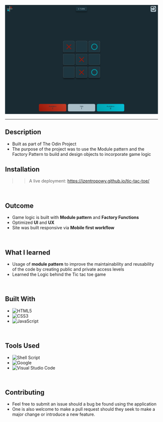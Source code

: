 <div align=center>
<img src='/images/previev.png' alt='project-cover'>
</div>
<hr>

## **Description**

- Built as part of The Odin Project
- The purpose of the project was to use the Module pattern and the Factory Pattern to build and design objects to incorporate game logic

## **Installation**

>> A live deployment: https://izentropowy.github.io/tic-tac-toe/

<br>

## **Outcome**

* Game logic is built with **Module pattern** and **Factory Functions**
* Optimized **UI** and **UX**
* Site was built responsive via **Mobile first workflow**

<br>

## **What I learned**

* Usage of **module pattern** to improve the maintainability and reusability of the code by creating public and private access levels
* Learned the Logic behind the Tic tac toe game

<br>

## **Built With**

- ![HTML5](https://img.shields.io/badge/html5-%23E34F26.svg?style=for-the-badge&logo=html5&logoColor=white)   
- ![CSS3](https://img.shields.io/badge/css3-%231572B6.svg?style=for-the-badge&logo=css3&logoColor=white)   
- ![JavaScript](https://img.shields.io/badge/javascript-%23323330.svg?style=for-the-badge&logo=javascript&logoColor=%23F7DF1E)


<br>

## **Tools Used**

- ![Shell Script](https://img.shields.io/badge/Bash-%23121011.svg?style=for-the-badge&logo=gnu-bash&logoColor=white)   
- ![Google](https://img.shields.io/badge/google-4285F4?style=for-the-badge&logo=google&logoColor=white) 
- ![Visual Studio Code](https://img.shields.io/badge/Visual%20Studio%20Code-0078d7.svg?style=for-the-badge&logo=visual-studio-code&logoColor=white)   

<br>

## **Contributing**

- Feel free to submit an issue should a bug be found using the application
- One is also welcome to make a pull request should they seek to make a major change or introduce a new feature.

<br>
